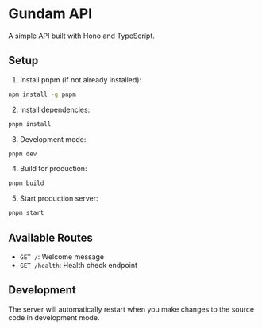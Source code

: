 # Gundam API

A simple API built with Hono and TypeScript.

## Setup

1. Install pnpm (if not already installed):
```bash
npm install -g pnpm
```

2. Install dependencies:
```bash
pnpm install
```

3. Development mode:
```bash
pnpm dev
```

4. Build for production:
```bash
pnpm build
```

5. Start production server:
```bash
pnpm start
```

## Available Routes

- `GET /`: Welcome message
- `GET /health`: Health check endpoint

## Development

The server will automatically restart when you make changes to the source code in development mode. 
